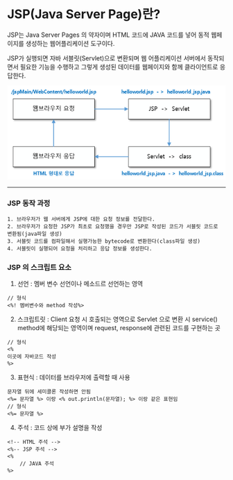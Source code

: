 # JSP(Java Server Page)란?
JSP는 Java Server Pages 의 약자이며 HTML 코드에 JAVA 코드를 넣어 동적 웹페이지를 생성하는 웹어플리케이션 도구이다. 

JSP가 실행되면 자바 서블릿(Servlet)으로 변환되며 웹 어플리케이션 서버에서 동작되면서 필요한 기능을 수행하고 그렇게 생성된 데이터를 웹페이지와 함께 클라이언트로 응답한다.

![JSP](/image/jsp.png)

---

### JSP 동작 과정
````
1. 브라우저가 웹 서버에게 JSP에 대한 요청 정보를 전달한다.
2. 브라우저가 요청한 JSP가 최초로 요청했을 경우만 JSP로 작성된 코드가 서블릿 코드로 변환됨(java파일 생성)
3. 서블릿 코드를 컴파일해서 실행가능한 bytecode로 변환한다(class파일 생성)
4. 서블릿이 실행되어 요청을 처리하고 응답 정보를 생성한다.
````

### JSP 의 스크립트 요소

1. 선언 : 멤버 변수 선언이나 메소드르 선언하는 영역
````
// 형식
<%! 멤버변수와 method 작성%>
````

2) 스크립트릿 : Client 요청 시 호출되는 영역으로 Servlet 으로 변환 시 service() method에 해당되는 영역이며 request, response에 관련된 코드를 구현하는 곳
````
// 형식
<%
이곳에 자바코드 작성
%>
````

3) 표현식 : 데이터를 브라우저에 출력할 때 사용
````
문자열 뒤에 세미콜론 작성하면 안됨
<%= 문자열 %> 이랑 <% out.println(문자열); %> 이랑 같은 표현임
// 형식
<%= 문자열 %>
````

4) 주석 : 코드 상에 부가 설명을 작성
````
<!-- HTML 주석 -->
<%-- JSP 주석 -->
<%
    // JAVA 주석
%>
````